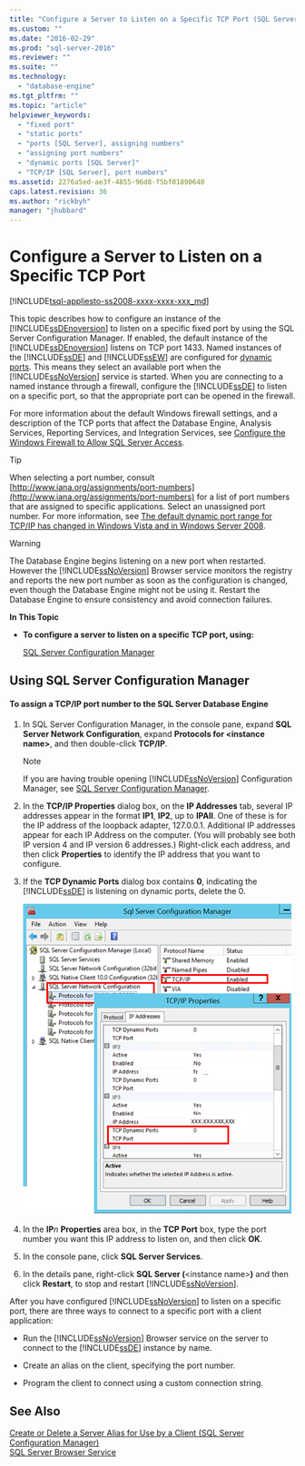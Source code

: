 ```yaml
---
title: "Configure a Server to Listen on a Specific TCP Port (SQL Server Configuration Manager) | Microsoft Docs"
ms.custom: ""
ms.date: "2016-02-29"
ms.prod: "sql-server-2016"
ms.reviewer: ""
ms.suite: ""
ms.technology: 
  - "database-engine"
ms.tgt_pltfrm: ""
ms.topic: "article"
helpviewer_keywords: 
  - "fixed port"
  - "static ports"
  - "ports [SQL Server], assigning numbers"
  - "assigning port numbers"
  - "dynamic ports [SQL Server]"
  - "TCP/IP [SQL Server], port numbers"
ms.assetid: 2276a5ed-ae3f-4855-96d8-f5bf01890640
caps.latest.revision: 36
ms.author: "rickbyh"
manager: "jhubbard"
---
```

# Configure a Server to Listen on a Specific TCP Port
[!INCLUDE[tsql-appliesto-ss2008-xxxx-xxxx-xxx_md](../../../database-engine/configure/windows/includes/tsql-appliesto-ss2008-xxxx-xxxx-xxx-md.md)]

  This topic describes how to configure an instance of the [!INCLUDE[ssDEnoversion](../../../analysis-services/instances/install/windows/includes/ssdenoversion-md.md)] to listen on a specific fixed port by using the SQL Server Configuration Manager. If enabled, the default instance of the [!INCLUDE[ssDEnoversion](../../../analysis-services/instances/install/windows/includes/ssdenoversion-md.md)] listens on TCP port 1433. Named instances of the [!INCLUDE[ssDE](../../../analysis-services/instances/install/windows/includes/ssde-md.md)] and [!INCLUDE[ssEW](../../../analysis-services/instances/includes/ssew-md.md)] are configured for [dynamic ports](https://msdn.microsoft.com/library/dd981060). This means they select an available port when the [!INCLUDE[ssNoVersion](../../../advanced-analytics/r-services/includes/ssnoversion-md.md)] service is started. When you are connecting to a named instance through a firewall, configure the [!INCLUDE[ssDE](../../../analysis-services/instances/install/windows/includes/ssde-md.md)] to listen on a specific port, so that the appropriate port can be opened in the firewall.  
  
 For more information about the default Windows firewall settings, and a description of the TCP ports that affect the Database Engine, Analysis Services, Reporting Services, and Integration Services, see [Configure the Windows Firewall to Allow SQL Server Access](../../../sql-server/install/configure-the-windows-firewall-to-allow-sql-server-access.md).  
  
> [!TIP]  
>  When selecting a port number, consult [http://www.iana.org/assignments/port-numbers](http://www.iana.org/assignments/port-numbers) for a list of port numbers that are assigned to specific applications. Select an unassigned port number. For more information, see [The default dynamic port range for TCP/IP has changed in Windows Vista and in Windows Server 2008](http://support.microsoft.com/kb/929851).  
  
> [!WARNING]  
>  The Database Engine begins listening on a new port when restarted. However the [!INCLUDE[ssNoVersion](../../../advanced-analytics/r-services/includes/ssnoversion-md.md)] Browser service monitors the registry and reports the new port number as soon as the configuration is changed, even though the Database Engine might not be using it. Restart the Database Engine to ensure consistency and avoid connection failures.  
  
 **In This Topic**  
  
-   **To configure a server to listen on a specific TCP port, using:**  
  
     [SQL Server Configuration Manager](#SSMSProcedure)  
  
##  <a name="SSMSProcedure"></a> Using SQL Server Configuration Manager  
  
#### To assign a TCP/IP port number to the SQL Server Database Engine  
  
1.  In SQL Server Configuration Manager, in the console pane, expand **SQL Server Network Configuration**, expand **Protocols for \<instance name>**, and then double-click **TCP/IP**.  
  
    > [!NOTE]  
    >  If you are having trouble opening [!INCLUDE[ssNoVersion](../../../advanced-analytics/r-services/includes/ssnoversion-md.md)] Configuration Manager, see [SQL Server Configuration Manager](../../../relational-databases/sql-server-configuration-manager.md).  
  
2.  In the **TCP/IP Properties** dialog box, on the **IP Addresses** tab, several IP addresses appear in the format **IP1**, **IP2**, up to **IPAll**. One of these is for the IP address of the loopback adapter, 127.0.0.1. Additional IP addresses appear for each IP Address on the computer. (You will probably see both IP version 4  and IP version 6 addresses.) Right-click each address, and then click **Properties** to identify the IP address that you want to configure.  
  
3.  If the **TCP Dynamic Ports** dialog box contains **0**, indicating the [!INCLUDE[ssDE](../../../analysis-services/instances/install/windows/includes/ssde-md.md)] is listening on dynamic ports, delete the 0.  
  
     ![TCP_ports](../../../database-engine/configure/windows/media/tcp-ports.png "TCP_ports")  
  
4.  In the **IP***n* **Properties** area box, in the **TCP Port** box, type the port number you want this IP address to listen on, and then click **OK**.  
  
5.  In the console pane, click **SQL Server Services**.  
  
6.  In the details pane, right-click **SQL Server (**\<instance name>**)** and then click **Restart**, to stop and restart [!INCLUDE[ssNoVersion](../../../advanced-analytics/r-services/includes/ssnoversion-md.md)].  
  
 After you have configured [!INCLUDE[ssNoVersion](../../../advanced-analytics/r-services/includes/ssnoversion-md.md)] to listen on a specific port, there are three ways to connect to a specific port with a client application:  
  
-   Run the [!INCLUDE[ssNoVersion](../../../advanced-analytics/r-services/includes/ssnoversion-md.md)] Browser service on the server to connect to the [!INCLUDE[ssDE](../../../analysis-services/instances/install/windows/includes/ssde-md.md)] instance by name.  
  
-   Create an alias on the client, specifying the port number.  
  
-   Program the client to connect using a custom connection string.  
  
## See Also  
 [Create or Delete a Server Alias for Use by a Client &#40;SQL Server Configuration Manager&#41;](../../../database-engine/configure/windows/create-or-delete-a-server-alias-for-use-by-a-client.md)   
 [SQL Server Browser Service](../../../tools/configuration-manager/sql-server-browser-service.md)  
  
  